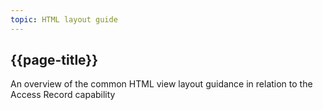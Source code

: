 ```yaml
---
topic: HTML layout guide
---
```


## {{page-title}}

An overview of the common HTML view layout guidance in relation to the Access Record capability